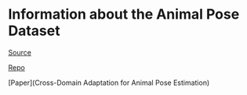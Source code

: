 # Information about the Animal Pose Dataset

[Source](https://sites.google.com/view/animal-pose/)

[Repo](https://github.com/noahcao/animal-pose-dataset)

[Paper](Cross-Domain Adaptation for Animal Pose Estimation)